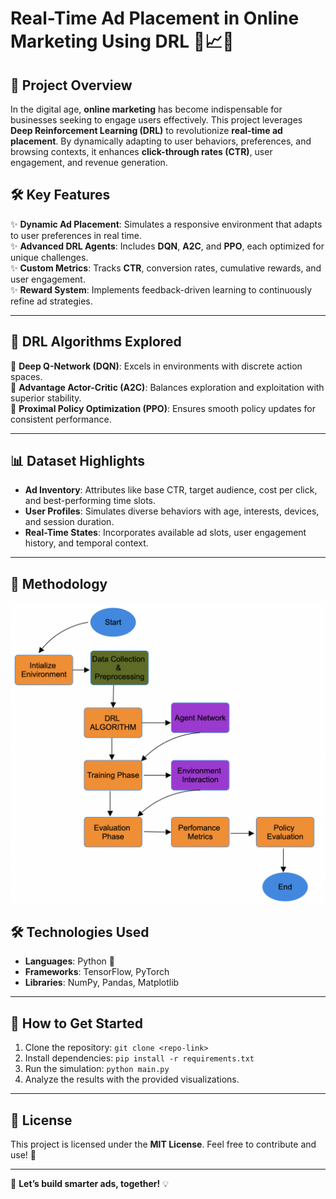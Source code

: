 # Real-Time Ad Placement in Online Marketing Using DRL 🚀📈🎯  

## 🌟 Project Overview  
In the digital age, **online marketing** has become indispensable for businesses seeking to engage users effectively. This project leverages **Deep Reinforcement Learning (DRL)** to revolutionize **real-time ad placement**. By dynamically adapting to user behaviors, preferences, and browsing contexts, it enhances **click-through rates (CTR)**, user engagement, and revenue generation.  


## 🛠️ Key Features  
✨ **Dynamic Ad Placement**: Simulates a responsive environment that adapts to user preferences in real time.  
✨ **Advanced DRL Agents**: Includes **DQN**, **A2C**, and **PPO**, each optimized for unique challenges.  
✨ **Custom Metrics**: Tracks **CTR**, conversion rates, cumulative rewards, and user engagement.  
✨ **Reward System**: Implements feedback-driven learning to continuously refine ad strategies.  

---

## 🔬 DRL Algorithms Explored  
🎯 **Deep Q-Network (DQN)**: Excels in environments with discrete action spaces.  
🎯 **Advantage Actor-Critic (A2C)**: Balances exploration and exploitation with superior stability.  
🎯 **Proximal Policy Optimization (PPO)**: Ensures smooth policy updates for consistent performance.  

---

## 📊 Dataset Highlights  
- **Ad Inventory**: Attributes like base CTR, target audience, cost per click, and best-performing time slots.  
- **User Profiles**: Simulates diverse behaviors with age, interests, devices, and session duration.  
- **Real-Time States**: Incorporates available ad slots, user engagement history, and temporal context.  

---

## 🧩 Methodology  
![Alt Text](https://github.com/hemaradhika-reddy/Real-Time-Ad-Placement-in-Online-Marketing/blob/main/Methodology%20(1).png)
 



## 🛠️ Technologies Used  
- **Languages**: Python 🐍  
- **Frameworks**: TensorFlow, PyTorch  
- **Libraries**: NumPy, Pandas, Matplotlib  

---

## 🚀 How to Get Started  
1. Clone the repository: `git clone <repo-link>`  
2. Install dependencies: `pip install -r requirements.txt`  
3. Run the simulation: `python main.py`  
4. Analyze the results with the provided visualizations.  

---

## 📜 License  
This project is licensed under the **MIT License**. Feel free to contribute and use! 🌟  

---  

🔗 **Let’s build smarter ads, together!** 💡
